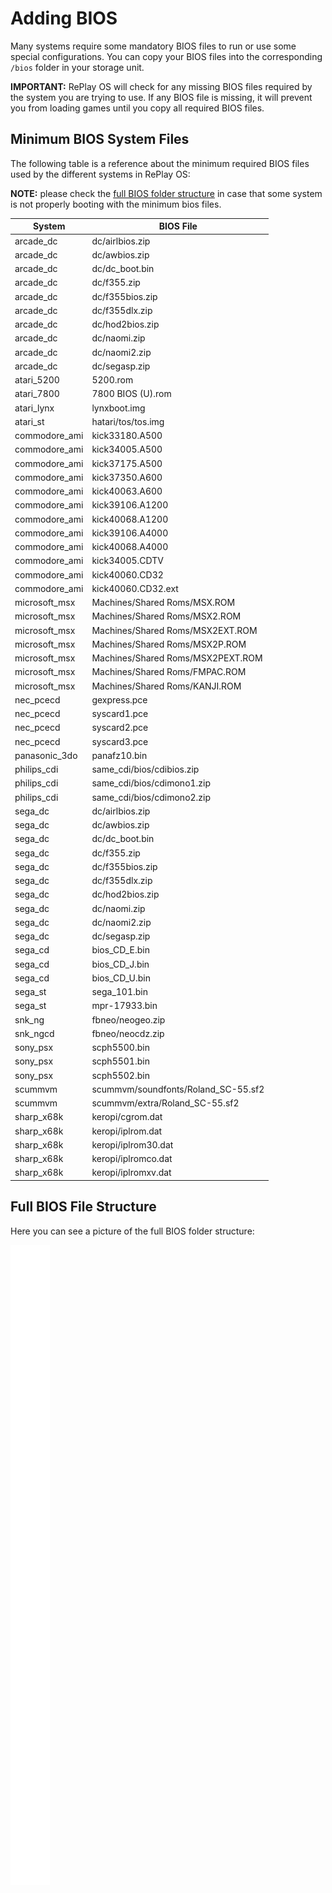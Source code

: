 # Adding BIOS

Many systems require some mandatory BIOS files to run or use some special configurations. You can copy your BIOS files into the corresponding `/bios` folder in your storage unit.

**IMPORTANT:** RePlay OS will check for any missing BIOS files required by the system you are trying to use. If any BIOS file is missing, it will prevent you from loading games until you copy all required BIOS files.

## Minimum BIOS System Files

The following table is a reference about the minimum required BIOS files used by the different systems in RePlay OS:

**NOTE:** please check the [full BIOS folder structure](#full-bios-file-structure) in case that some system is not properly booting with the minimum bios files.


| System             | BIOS File                              |
|--------------------|----------------------------------------|
| arcade_dc          | dc/airlbios.zip                        |
| arcade_dc          | dc/awbios.zip                          |
| arcade_dc          | dc/dc_boot.bin                         |
| arcade_dc          | dc/f355.zip                            |
| arcade_dc          | dc/f355bios.zip                        |
| arcade_dc          | dc/f355dlx.zip                         |
| arcade_dc          | dc/hod2bios.zip                        |
| arcade_dc          | dc/naomi.zip                           |
| arcade_dc          | dc/naomi2.zip                          |
| arcade_dc          | dc/segasp.zip                          |
| atari_5200         | 5200.rom                               |
| atari_7800         | 7800 BIOS (U).rom                      |
| atari_lynx         | lynxboot.img                           |
| atari_st           | hatari/tos/tos.img                     |
| commodore_ami      | kick33180.A500                         |
| commodore_ami      | kick34005.A500                         |
| commodore_ami      | kick37175.A500                         |
| commodore_ami      | kick37350.A600                         |
| commodore_ami      | kick40063.A600                         |
| commodore_ami      | kick39106.A1200                        |
| commodore_ami      | kick40068.A1200                        |
| commodore_ami      | kick39106.A4000                        |
| commodore_ami      | kick40068.A4000                        |
| commodore_ami      | kick34005.CDTV                         |
| commodore_ami      | kick40060.CD32                         |
| commodore_ami      | kick40060.CD32.ext                     |
| microsoft_msx      | Machines/Shared Roms/MSX.ROM           |
| microsoft_msx      | Machines/Shared Roms/MSX2.ROM          |
| microsoft_msx      | Machines/Shared Roms/MSX2EXT.ROM       |
| microsoft_msx      | Machines/Shared Roms/MSX2P.ROM         |
| microsoft_msx      | Machines/Shared Roms/MSX2PEXT.ROM      |
| microsoft_msx      | Machines/Shared Roms/FMPAC.ROM         |
| microsoft_msx      | Machines/Shared Roms/KANJI.ROM         |
| nec_pcecd          | gexpress.pce                           |
| nec_pcecd          | syscard1.pce                           |
| nec_pcecd          | syscard2.pce                           |
| nec_pcecd          | syscard3.pce                           |
| panasonic_3do      | panafz10.bin                           |
| philips_cdi        | same_cdi/bios/cdibios.zip              |
| philips_cdi        | same_cdi/bios/cdimono1.zip             |
| philips_cdi        | same_cdi/bios/cdimono2.zip             |
| sega_dc            | dc/airlbios.zip                        |
| sega_dc            | dc/awbios.zip                          |
| sega_dc            | dc/dc_boot.bin                         |
| sega_dc            | dc/f355.zip                            |
| sega_dc            | dc/f355bios.zip                        |
| sega_dc            | dc/f355dlx.zip                         |
| sega_dc            | dc/hod2bios.zip                        |
| sega_dc            | dc/naomi.zip                           |
| sega_dc            | dc/naomi2.zip                          |
| sega_dc            | dc/segasp.zip                          |
| sega_cd            | bios_CD_E.bin                          |
| sega_cd            | bios_CD_J.bin                          |
| sega_cd            | bios_CD_U.bin                          |
| sega_st            | sega_101.bin                           |
| sega_st            | mpr-17933.bin                          |
| snk_ng             | fbneo/neogeo.zip                       |
| snk_ngcd           | fbneo/neocdz.zip                       |
| sony_psx           | scph5500.bin                           |
| sony_psx           | scph5501.bin                           |
| sony_psx           | scph5502.bin                           |
| scummvm            | scummvm/soundfonts/Roland_SC-55.sf2    |
| scummvm            | scummvm/extra/Roland_SC-55.sf2         |
| sharp_x68k         | keropi/cgrom.dat                       |
| sharp_x68k         | keropi/iplrom.dat                      |
| sharp_x68k         | keropi/iplrom30.dat                    |
| sharp_x68k         | keropi/iplromco.dat                    |
| sharp_x68k         | keropi/iplromxv.dat                    |

## Full BIOS File Structure

Here you can see a picture of the full BIOS folder structure:

![bios](img/bios.png)
